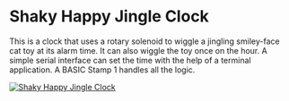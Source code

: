 # Shaky Happy Jingle Clock

This is a clock that uses a rotary solenoid to wiggle a jingling smiley-face cat toy at its alarm time.  It can also wiggle the toy once on the hour.  A simple serial interface can set the time with the help of a terminal application.  A BASIC Stamp 1 handles all the logic.

[![Shaky Happy Jingle Clock](http://img.youtube.com/vi/U3HXW0oYbps/0.jpg)](http://www.youtube.com/watch?v=U3HXW0oYbps)
